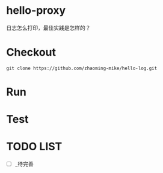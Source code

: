 # hello-proxy

日志怎么打印，最佳实践是怎样的？

# Checkout

`git clone https://github.com/zhaoming-mike/hello-log.git`

# Run

# Test

# TODO LIST
- [ ] _待完善

